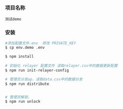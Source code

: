 
### 项目名称

    测试demo

### 安装


```bash 
#添加配置文件.env  修改 PRIVATE_KEY
$ cp env.demo .env

$ npm install
  
# 初始化 relayer 配置文件 读取relayer.csv中的数据更新配置
$ npm run init-relayer-config

# 管理员分发ap，读取data.csv中的数据分发
$ npm run distribute


# 管理员解锁，
$ npm run unlock
```